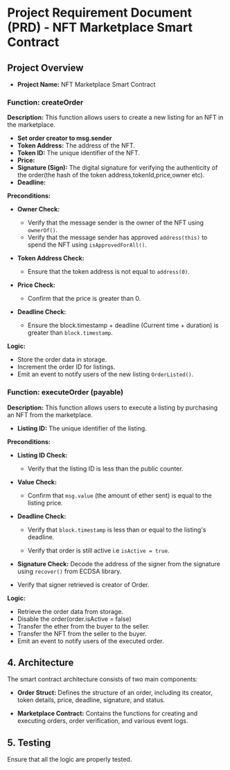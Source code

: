 # Project Requirement Document (PRD) - NFT Marketplace Smart Contract

## Project Overview

- **Project Name:** NFT Marketplace Smart Contract

### Function: createOrder

**Description:** This function allows users to create a new listing for an NFT in the marketplace.

- **Set order creator to msg.sender**
- **Token Address:** The address of the NFT.
- **Token ID:** The unique identifier of the NFT.
- **Price:**
- **Signature (Sign):** The digital signature for verifying the authenticity of the order(the hash of the token address,tokenId,price,owner etc).
- **Deadline:**

**Preconditions:**

- **Owner Check:**
  - Verify that the message sender is the owner of the NFT using `ownerOf()`.
  - Verify that the message sender has approved `address(this)` to spend the NFT using `isApprovedForAll()`.
- **Token Address Check:**

  - Ensure that the token address is not equal to `address(0)`.

- **Price Check:**

  - Confirm that the price is greater than 0.

- **Deadline Check:**
  - Ensure the block.timestamp + deadline (Current time + duration) is greater than `block.timestamp`.

**Logic:**

- Store the order data in storage.
- Increment the order ID for listings.
- Emit an event to notify users of the new listing `OrderListed()`.

### Function: executeOrder (payable)

**Description:** This function allows users to execute a listing by purchasing an NFT from the marketplace.

- **Listing ID:** The unique identifier of the listing.

**Preconditions:**

- **Listing ID Check:**

  - Verify that the listing ID is less than the public counter.

- **Value Check:**

  - Confirm that `msg.value` (the amount of ether sent) is equal to the listing price.

- **Deadline Check:**

  - Verify that `block.timestamp` is less than or equal to the listing's deadline.

  - Verify that order is still active i.e `isActive = true`.

- **Signature Check:** Decode the address of the signer from the signature using `recover()` from ECDSA library.
- Verify that signer retrieved is creator of Order.

**Logic:**

- Retrieve the order data from storage.
- Disable the order(order.isActive = false)
- Transfer the ether from the buyer to the seller.
- Transfer the NFT from the seller to the buyer.
- Emit an event to notify users of the executed order.

## 4. Architecture

The smart contract architecture consists of two main components:

- **Order Struct:** Defines the structure of an order, including its creator, token details, price, deadline, signature, and status.

- **Marketplace Contract:** Contains the functions for creating and executing orders, order verification, and various event logs.

## 5. Testing

Ensure that all the logic are properly tested.
